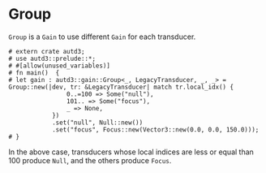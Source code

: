 # Group

`Group` is a `Gain` to use different `Gain` for each transducer.

```rust,edition2021
# extern crate autd3;
# use autd3::prelude::*;
# #[allow(unused_variables)]
# fn main()  {
# let gain : autd3::gain::Group<_, LegacyTransducer, _, _> =
Group::new(|dev, tr: &LegacyTransducer| match tr.local_idx() {
                0..=100 => Some("null"),
                101.. => Some("focus"),
                _ => None,
            })
            .set("null", Null::new())
            .set("focus", Focus::new(Vector3::new(0.0, 0.0, 150.0)));
# }
```

In the above case, transducers whose local indices are less or equal than 100 produce `Null`, and the others produce `Focus`.
